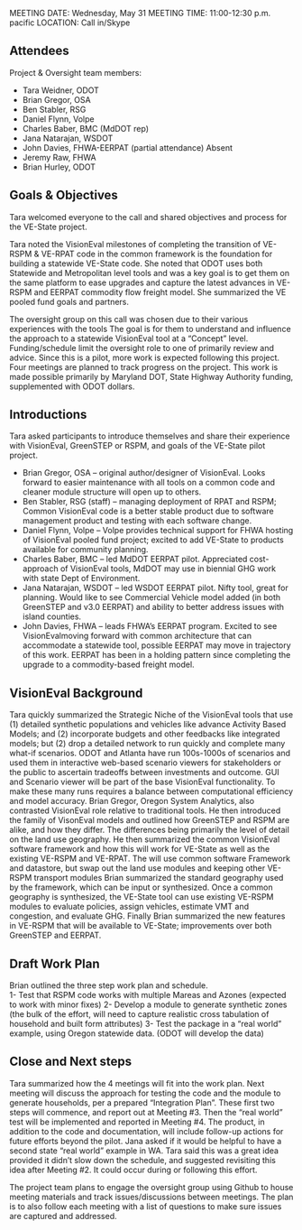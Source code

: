 MEETING DATE:	Wednesday, May 31
MEETING TIME:	11:00-12:30 p.m. pacific
LOCATION:	Call in/Skype

## Attendees
Project & Oversight team members:
  - Tara Weidner, ODOT
  - Brian Gregor, OSA
  - Ben Stabler, RSG
  - Daniel Flynn, Volpe 
  - Charles Baber, BMC (MdDOT rep)
  - Jana Natarajan, WSDOT
  - John Davies, FHWA-EERPAT (partial attendance)
Absent
  - Jeremy Raw, FHWA
  - Brian Hurley, ODOT

## Goals & Objectives
Tara welcomed everyone to the call and shared objectives and process for the VE-State project. 

Tara noted the VisionEval milestones of completing the transition of VE-RSPM & VE-RPAT code in the common framework is the foundation for building a statewide VE-State code.  She noted that ODOT uses both Statewide and Metropolitan level tools and was a key goal is to get them on the same platform to ease upgrades and capture the latest advances in VE-RSPM and EERPAT commodity flow freight model. She summarized the VE pooled fund goals and partners.

The oversight group on this call was chosen due to their various experiences with the tools The goal is for them to understand and influence the approach to a statewide VisionEval tool at a “Concept” level. Funding/schedule limit the oversight role to one of primarily review and advice. Since this is a pilot, more work is expected following this project.  Four meetings are planned to track progress on the project. This work is made possible primarily by Maryland DOT, State Highway Authority funding, supplemented with ODOT dollars.

## Introductions
Tara asked participants to introduce themselves and share  their experience with VisionEval, GreenSTEP or RSPM, and goals of the VE-State pilot project.
  - Brian Gregor, OSA – original author/designer of VisionEval. Looks forward to easier maintenance with all tools on a common code and cleaner module structure will open up to others.
  - Ben Stabler, RSG (staff) – managing deployment of RPAT and RSPM; Common VisionEval code is a better stable product due to software management product and testing with each software change. 
  - Daniel Flynn, Volpe – Volpe provides technical  support for FHWA hosting of VisionEval pooled fund project; excited to add VE-State to products available for community planning. 
  - Charles Baber, BMC  – led MdDOT EERPAT pilot. Appreciated cost-approach of VisionEval tools, MdDOT may use in biennial GHG work with state Dept of Environment. 
  - Jana Natarajan, WSDOT – led WSDOT EERPAT pilot. Nifty tool, great for planning.  Would like to see Commercial Vehicle model added (in both GreenSTEP and v3.0 EERPAT) and ability to better address issues with island counties.
  - John Davies, FHWA  – leads FHWA’s EERPAT program. Excited to see VisionEvalmoving forward with common architecture that can accommodate a statewide tool, possible EERPAT may move in trajectory of this work. EERPAT has been in a holding pattern since completing the upgrade to a commodity-based freight model. 

## VisionEval Background 
Tara quickly summarized the Strategic Niche of the VisionEval tools that use (1) detailed synthetic populations and vehicles like advance Activity Based Models; and (2) incorporate budgets and other feedbacks like integrated models; but (2) drop a detailed network to run quickly and complete many what-if scenarios. ODOT and Atlanta have run 100s-1000s of scenarios and used them in interactive web-based scenario viewers for stakeholders or the public to ascertain tradeoffs between investments and outcome. GUI and Scenario viewer will be part of the base VisionEval functionality. To make these many runs requires a balance between computational efficiency and model accuracy. 
Brian Gregor, Oregon System Analytics, also contrasted VisionEval role relative to traditional tools. He then introduced the family of VisonEval models and outlined how GreenSTEP and RSPM are alike, and how they differ.  The differences being primarily the level of detail on the land use geography. He then summarized the common VisionEval software framework and how this will work for VE-State as well as the existing VE-RSPM and VE-RPAT. The will use common software Framework and datastore, but swap out the land use modules and keeping other VE-RSPM transport modules
Brian summarized the standard geography used by the framework, which can be input or synthesized. Once a common geography is synthesized, the VE-State tool can use existing VE-RSPM modules to evaluate policies, assign vehicles, estimate VMT and congestion, and evaluate GHG.
Finally Brian summarized the new features in VE-RSPM that will be available to VE-State; improvements over both GreenSTEP and EERPAT.

## Draft Work Plan 
Brian outlined the three  step work plan and schedule.  
1- Test that RSPM code works with multiple Mareas and Azones (expected to work with minor fixes)
2- Develop a module to generate synthetic zones (the bulk of the effort, will need to capture realistic cross tabulation of household and built form attributes)
3-  Test the package in a “real world” example, using Oregon statewide data.  (ODOT will develop the data)

## Close and Next steps 
Tara summarized how the 4 meetings will fit into the work plan. Next meeting will discuss the approach for testing the code and the module to generate households, per a prepared “Integration Plan”.  These first two steps will commence, and report out at Meeting #3. Then the “real world” test will be implemented and reported in Meeting #4.  The product, in addition to the code and documentation, will include follow-up actions for future efforts beyond the pilot. Jana asked if it would be helpful to have a second state “real world” example in WA.  Tara said this was a great idea provided it didn’t slow down the schedule, and suggested revisiting this idea after Meeting #2. It could occur during or following this effort.

The project team plans to engage the oversight group using Github to house meeting materials and track issues/discussions between meetings.  The plan is to also follow each meeting with a list of questions to make sure issues are captured and addressed. 
